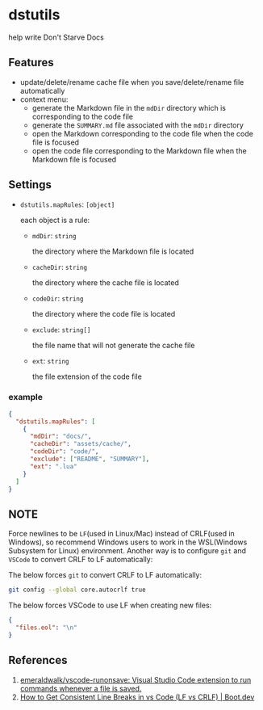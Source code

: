 # dstutils

help write Don't Starve Docs

## Features

- update/delete/rename cache file when you save/delete/rename file automatically
- context menu:
  - generate the Markdown file in the `mdDir` directory which is corresponding to the code file
  - generate the `SUMMARY.md` file associated with the `mdDir` directory
  - open the Markdown corresponding to the code file when the code file is focused
  - open the code file corresponding to the Markdown file when the Markdown file is focused

## Settings

- `dstutils.mapRules`: `[object]`

  each object is a rule:

  - `mdDir`: `string`

    the directory where the Markdown file is located

  - `cacheDir`: `string`

    the directory where the cache file is located

  - `codeDir`: `string`

    the directory where the code file is located

  - `exclude`: `string[]`

    the file name that will not generate the cache file

  - `ext`: `string`

    the file extension of the code file

### example

```json
{
  "dstutils.mapRules": [
    {
      "mdDir": "docs/",
      "cacheDir": "assets/cache/",
      "codeDir": "code/",
      "exclude": ["README", "SUMMARY"],
      "ext": ".lua"
    }
  ]
}
```

## NOTE

Force newlines to be `LF`(used in Linux/Mac) instead of CRLF(used in Windows), so recommend Windows users to work in the WSL(Windows Subsystem for Linux) environment. Another way is to configure `git` and `VSCode` to convert CRLF to LF automatically:

The below forces `git` to convert CRLF to LF automatically:

```bash
git config --global core.autocrlf true
```

The below forces VSCode to use LF when creating new files:

```json
{
  "files.eol": "\n"
}
```

## References

1. [emeraldwalk/vscode-runonsave: Visual Studio Code extension to run commands whenever a file is saved.](https://github.com/emeraldwalk/vscode-runonsave)
2. [How to Get Consistent Line Breaks in vs Code (LF vs CRLF) | Boot.dev](https://blog.boot.dev/clean-code/line-breaks-vs-code-lf-vs-crlf/)
